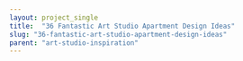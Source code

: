 ```yaml
---
layout: project_single
title:  "36 Fantastic Art Studio Apartment Design Ideas"
slug: "36-fantastic-art-studio-apartment-design-ideas"
parent: "art-studio-inspiration"
---
```

 